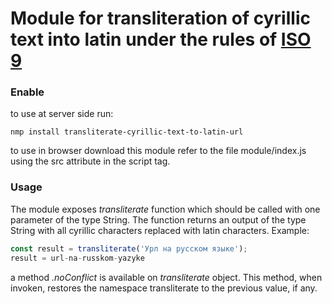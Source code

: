 # Module for transliteration of cyrillic text into latin under the rules of [ISO 9](https://en.wikipedia.org/wiki/ISO_9)

### Enable
to use at server side run:
```
nmp install transliterate-cyrillic-text-to-latin-url
```

to use in browser download this module refer to the file module/index.js using the src attribute in the script tag.


### Usage
The module exposes *transliterate* function which should be called with one parameter of the type String. The function returns an output of the type String with all cyrillic characters replaced
with latin characters. Example:

```javascript
const result = transliterate('Урл на русском языке');
result = url-na-russkom-yazyke
```

a method *.noConflict* is available on *transliterate* object. This method, when invoken, restores the namespace transliterate to the previous value, if any.

